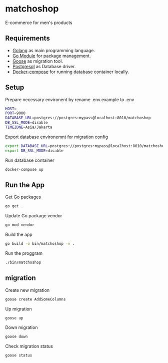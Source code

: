# matchoshop
E-commerce for men's products

## Requirements

- [Golang](https://golang.org/) as main programming language.
- [Go Module](https://go.dev/blog/using-go-modules) for package management.
- [Goose](https://github.com/steinbacher/goose/) as migration tool.
- [Postgresql](https://www.postgresql.org/) as Database driver.
- [Docker-compose](https://docs.docker.com/compose/) for running database container locally.

## Setup
Prepare necessary environent by rename .env.example to .env

```bash
HOST=
PORT=9000
DATABASE_URL=postgres://postgres:mypass@localhost:8010/matchoshop
DB_SSL_MODE=disable
TIMEZONE=Asia/Jakarta
```

Export database environemnt for migration config
```bash
export DATABASE_URL=postgres://postgres:mypass@localhost:8010/matchoshop
export DB_SSL_MODE=disable
```

Run database container

```bash
docker-compose up
```

## Run the App

Get Go packages

```bash
go get .
```

Update Go package vendor

```bash
go mod vendor
```

Build the app

```bash
go build -o bin/matchoshop -v .
```


Run the proggram

```bash
./bin/matchoshop
```

## migration
Create new migration
```bash
goose create AddSomeColumns
```

Up migration
```bash
goose up
```

Down migration
```bash
goose down
```

Check migration status
```bash
goose status
```